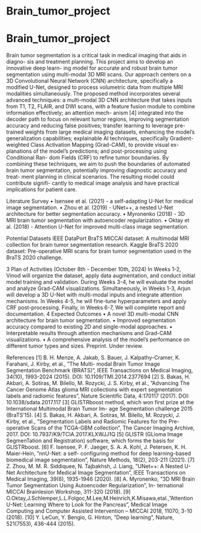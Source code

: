 # Brain_tumor_project
# Brain_tumor_project

Brain tumor segmentation is a critical task in medical imaging that aids in diagno- sis and treatment planning. This project aims to develop an innovative deep learn- ing model for accurate and robust brain tumor segmentation using multi-modal 3D MRI scans. Our approach centers on a 3D Convolutional Neural Network (CNN) architecture, specifically a modified U-Net, designed to process volumetric data from multiple MRI modalities simultaneously.
The proposed method incorporates several advanced techniques: a multi-modal 3D CNN architecture that takes inputs from T1, T2, FLAIR, and DWI scans, with a feature fusion module to combine information effectively; an attention mech- anism [4] integrated into the decoder path to focus on relevant tumor regions, improving segmentation accuracy and reducing false positives; transfer learning to leverage pre-trained weights from large medical imaging datasets, enhancing the model’s generalization capabilities; explainable AI techniques, specifically Gradient-weighted Class Activation Mapping (Grad-CAM), to provide visual ex- planations of the model’s predictions; and post-processing using Conditional Ran- dom Fields (CRF) to refine tumor boundaries.
By combining these techniques, we aim to push the boundaries of automated brain tumor segmentation, potentially improving diagnostic accuracy and treat- ment planning in clinical scenarios. The resulting model could contribute signifi- cantly to medical image analysis and have practical implications for patient care.

Literature Survey
• Isensee et al. (2021) - a self-adapting U-Net for medical image segmentation.
• Zhou et al. (2019) - UNet++, a nested U-Net architecture for better segmentation accuracy. • Myronenko (2018) - 3D MRI brain tumor segmentation with autoencoder regularization.
• Oktay et al. (2018) - Attention U-Net for improved multi-class image segmentation.

Potential Datasets
IEEE DataPort BraTS MICCAI dataset: A multimodal MRI collection for brain tumor segmentation research. Kaggle BraTS 2020 dataset: Pre-operative MRI scans for brain tumor segmentation used in the BraTS 2020 challenge.

3 Plan of Activities (October 8th - December 10th, 2024)
In Weeks 1-2, Vinod will organize the dataset, apply data augmentation, and conduct initial model training and validation. During Weeks 3-4, he will evaluate the model and analyze Grad-CAM visualizations. Simultaneously, in Weeks 1-3, Arjun will develop a 3D U-Net with multi-modal inputs and integrate attention mechanisms. In Weeks 4-5, he will fine-tune hyperparameters and apply CRF post-processing. Finally, in Weeks 6-7, We will complete report and documentation.
4 Expected Outcomes
• A novel 3D multi-modal CNN architecture for brain tumor segmentation.
• Improved segmentation accuracy compared to existing 2D and single-modal approaches. • Interpretable results through attention mechanisms and Grad-CAM visualizations.
• A comprehensive analysis of the model’s performance on different tumor types and sizes.
Preprint. Under review.


References
[1] B. H. Menze, A. Jakab, S. Bauer, J. Kalpathy-Cramer, K. Farahani, J. Kirby, et al., ”The Multi- modal Brain Tumor Image Segmentation Benchmark (BRATS)”, IEEE Transactions on Medical Imaging, 34(10), 1993-2024 (2015). DOI: 10.1109/TMI.2014.2377694
[2] S. Bakas, H. Akbari, A. Sotiras, M. Bilello, M. Rozycki, J. S. Kirby, et al., ”Advancing The Cancer Genome Atlas glioma MRI collections with expert segmentation labels and radiomic features”, Nature Scientific Data, 4:170117 (2017). DOI: 10.1038/sdata.2017.117
[3] GLISTRboost method, which won first prize at the International Multimodal Brain Tumor Im- age Segmentation challenge 2015 (BraTS’15).
[4] S. Bakas, H. Akbari, A. Sotiras, M. Bilello, M. Rozycki, J. Kirby, et al., ”Segmentation Labels and Radiomic Features for the Pre-operative Scans of the TCGA-GBM collection”, The Cancer Imaging Archive, 2017. DOI: 10.7937/K9/TCIA.2017.KLXWJJ1Q
[5] GLISTR (GLioma Image SegmenTation and Registration) software, which forms the basis for GLISTRboost.
[6] F. Isensee, P. F. Jaeger, S. A. A. Kohl, J. Petersen, K. H. Maier-Hein, ”nnU-Net: a self- configuring method for deep learning-based biomedical image segmentation”, Nature Methods, 18(2), 203-211 (2021).
[7] Z. Zhou, M. M. R. Siddiquee, N. Tajbakhsh, J. Liang, ”UNet++: A Nested U-Net Architecture for Medical Image Segmentation”, IEEE Transactions on Medical Imaging, 39(6), 1935-1946 (2020).
[8] A. Myronenko, ”3D MRI Brain Tumor Segmentation Using Autoencoder Regularization”, In- ternational MICCAI Brainlesion Workshop, 311-320 (2018).
[9] O.Oktay,J.Schlemper,L.L.Folgoc,M.Lee,M.Heinrich,K.Misawa,etal.,”AttentionU-Net: Learning Where to Look for the Pancreas”, Medical Image Computing and Computer Assisted Intervention – MICCAI 2018, 11070, 3-10 (2018).
[10] Y. LeCun, Y. Bengio, G. Hinton, ”Deep learning”, Nature, 521(7553), 436-444 (2015).
